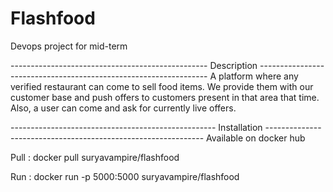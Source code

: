 # Flashfood
Devops project for mid-term

------------------------------------------------- Description -----------------------------------------------------------------
A platform where any verified restaurant can come to sell food items. We provide them with our customer base and push offers to customers present in that area that time. Also, a user can come and ask for currently live offers. 




--------------------------------------------------- Installation --------------------------------------------------------------
Available on docker hub 

Pull  :   docker pull suryavampire/flashfood

Run :     docker run -p 5000:5000 suryavampire/flashfood






